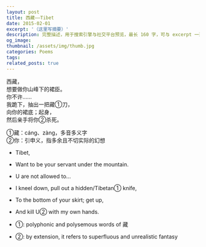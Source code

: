 ```yaml
---
layout: post
title: 西藏——Tibet
date: 2015-02-01
excerpt: '（这里写摘要）'
description: 完整描述，用于搜索引擎与社交平台预览，最长 160 字，可与 excerpt 一致
og_image: 
thumbnail: /assets/img/thumb.jpg
categories: Poems
tags: 
related_posts: true
---
```


西藏，  
想要做你山峰下的裙臣。  
你不许……  
我跪下，抽出一把藏①刀，  
向你的裙底；起身，  
然后亲手将你②杀死。

①藏：cáng、zàng，多音多义字  
②你：引申义，指多余且不切实际的幻想

- Tibet,
- Want to be your servant under the mountain.
- U are not allowed to...
- I kneel down, pull out a hidden/Tibetan① knife,
- To the bottom of your skirt; get up,
- And kill U② with my own hands.

- ①: polyphonic and polysemous words of 藏
- ②: by extension, it refers to superfluous and unrealistic fantasy